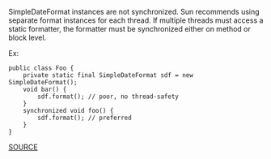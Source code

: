 SimpleDateFormat instances are not synchronized. Sun recommends using separate format instances for each thread.
If multiple threads must access a static formatter, the formatter must be synchronized either on method or block level.

Ex:

    public class Foo {
        private static final SimpleDateFormat sdf = new SimpleDateFormat();
        void bar() {
            sdf.format(); // poor, no thread-safety
        }
        synchronized void foo() {
            sdf.format(); // preferred
        }
    }

[SOURCE](http://pmd.sourceforge.net/pmd-5.3.2/pmd-java/rules/java/design.html#UnsynchronizedStaticDateFormatter)
